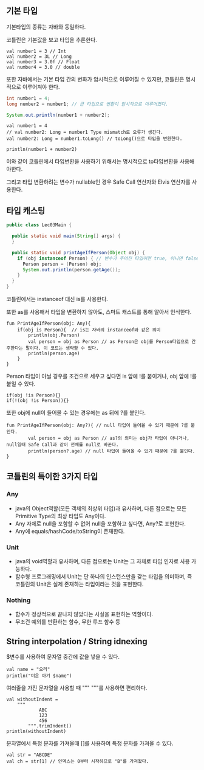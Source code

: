 ## 기본 타입
기본타입의 종류는 자바와 동일하다.

코틀린은 기본값을 보고 타입을 추론한다.
```
val number1 = 3 // Int
val number2 = 3L // Long
val number3 = 3.0f // Float
val number4 = 3.0 // double
```
또한 자바에서는 기본 타입 간의 변화가 암시적으로 이루어질 수 있지만, 코틀린은 명시적으로 이루어져야 한다.
```java
int number1 = 4;
long number2 = number1; // 큰 타입으로 변환이 암시적으로 이루어졌다.

System.out.println(number1 + number2);
```
```
val number1 = 4
// val number2: Long = number1 Type mismatch로 오류가 생긴다.
val number2: Long = number1.toLong() // toLong()으로 타입을 변환한다.

println(number1 + number2)
```
이와 같이 코틀린에서 타입변환을 사용하기 위해서는 명시적으로 to타입변환을 사용해야한다.

그리고 타입 변환하려는 변수가 nullable인 경우 Safe Call 연산자와 Elvis 연산자를 사용한다.
## 타입 캐스팅
```java
public class Lec03Main {

  public static void main(String[] args) {
  }

  public static void printAgeIfPerson(Object obj) {
    if (obj instanceof Person) { // 변수가 주어진 타입이면 true, 아니면 false
      Person person = (Person) obj;
      System.out.println(person.getAge());
    }
  }
}
```
코틀린에서는 instanceof 대신 is를 사용한다.

또한 as를 사용해서 타입을 변환하지 않아도, 스마트 캐스트를 통해 알아서 인식한다.
```
fun PrintAgeIfPerson(obj: Any){
    if(obj is Person){  // is는 자바의 instanceof와 같은 의미
        println(obj.Person)
        val person = obj as Person // as Person은 obj를 Person타입으로 간주한다는 말이다. 이 코드는 생략할 수 있다.
        println(person.age)
    }
}
```
Person 타입이 아닐 경우를 조건으로 세우고 싶다면 is 앞에 !를 붙이거나, obj 앞에 !를 붙일 수 있다.
```
if(obj !is Person){}
if(!(obj !is Person)){}
```
또한 obj에 null이 들어올 수 있는 경우에는 as 뒤에 ?를 붙인다.
```
fun PrintAgeIfPerson(obj: Any?){ // null 타입이 들어올 수 있기 때문에 ?를 붙인다.
        val person = obj as Person // as?의 의미는 obj가 타입이 아니거나, null일때 Safe Call과 같이 전체를 null로 바꾼다.
        println(person?.age) // null 타입이 들어올 수 있기 때문에 ?를 붙인다.
}
```
## 코틀린의 특이한 3가지 타입
### Any
- java의 Object역할(모든 객체의 최상위 타입)과 유사하며, 다른 점으로는 모든 Primitive Type의 최상 타입도 Any이다.
- Any 자체로 null을 포함할 수 없어 null을 포함하고 싶다면, Any?로 표현한다.
- Any에 equals/hashCode/toString이 존재한다.
### Unit
- java의 void역할과 유사하며, 다른 점으로는 Unit는 그 자체로 타입 인자로 사용 가능하다.
- 함수형 프로그래밍에서 Unit는 단 하나의 인스턴스만을 갖는 타입을 의미하며, 즉 코틀린의 Unit은 실제 존재하는 타입이라는 것을 표현한다.
### Nothing
- 함수가 정상적으로 끝나지 않았다는 사실을 표현하는 역할이다.
- 무조건 예외를 반환하는 함수, 무한 루프 함수 등
## String interpolation / String idnexing
$변수를 사용하여 문자열 중간에 값을 넣을 수 있다.
```
val name = "오리"
println("미운 아기 $name")
```
여러줄을 가진 문자열을 사용할 때 """ """를  사용하면 편리하다.
```
val withoutIndent =
    """
            ABC
            123
            456
        """.trimIndent()
println(withoutIndent)
```
문자열에서 특정 문자를 가져올때 []를 사용하여 특정 문자를 가져올 수 있다.
```
val str = "ABCDE"
val ch = str[1] // 인덱스는 0부터 시작하므로 "B"를 가져왔다.
```